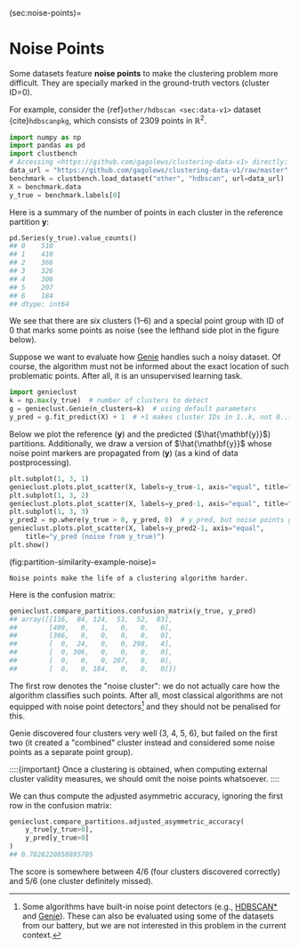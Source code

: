 



(sec:noise-points)=
# Noise Points


Some datasets feature **noise points**
to make the clustering problem more difficult.
They are specially marked in the ground-truth vectors (cluster ID=0).


For example, consider the {ref}`other/hdbscan <sec:data-v1>` dataset
{cite}`hdbscanpkg`, which consists of 2309 points in $\mathbb{R}^2$.



```python
import numpy as np
import pandas as pd
import clustbench
# Accessing <https://github.com/gagolews/clustering-data-v1> directly:
data_url = "https://github.com/gagolews/clustering-data-v1/raw/master"
benchmark = clustbench.load_dataset("other", "hdbscan", url=data_url)
X = benchmark.data
y_true = benchmark.labels[0]
```

Here is a summary of the number of points in each cluster
in the reference partition $\mathbf{y}$:



```python
pd.Series(y_true).value_counts()
## 0    510
## 1    410
## 2    366
## 3    326
## 4    306
## 5    207
## 6    184
## dtype: int64
```

We see that there are six clusters (1–6)
and a special point group with ID of 0 that marks
some points as noise (see the lefthand side plot in the figure below).



Suppose we want to evaluate how [Genie](https://genieclust.gagolewski.com)
handles such a noisy dataset. Of course, the algorithm must
not be informed about the exact location of such problematic points.
After all, it is an unsupervised learning task.



```python
import genieclust
k = np.max(y_true)  # number of clusters to detect
g = genieclust.Genie(n_clusters=k)  # using default parameters
y_pred = g.fit_predict(X) + 1  # +1 makes cluster IDs in 1..k, not 0..(k-1)
```

Below we plot the reference  ($\mathbf{y}$)
and the predicted ($\hat{\mathbf{y}}$) partitions.
Additionally, we draw a version of $\hat{\mathbf{y}}$ whose
noise point markers are propagated from  ($\mathbf{y}$)
(as a kind of data postprocessing).



```python
plt.subplot(1, 3, 1)
genieclust.plots.plot_scatter(X, labels=y_true-1, axis="equal", title="y_true")
plt.subplot(1, 3, 2)
genieclust.plots.plot_scatter(X, labels=y_pred-1, axis="equal", title="y_pred")
plt.subplot(1, 3, 3)
y_pred2 = np.where(y_true > 0, y_pred, 0)  # y_pred, but noise points get ID=0
genieclust.plots.plot_scatter(X, labels=y_pred2-1, axis="equal",
    title="y_pred (noise from y_true)")
plt.show()
```

(fig:partition-similarity-example-noise)=
```{figure} noise-points-figures/partition-similarity-example-noise-1.*
Noise points make the life of a clustering algorithm harder.
```


Here is the confusion matrix:



```python
genieclust.compare_partitions.confusion_matrix(y_true, y_pred)
## array([[116,  84, 124,  51,  52,  83],
##        [409,   0,   1,   0,   0,   0],
##        [366,   0,   0,   0,   0,   0],
##        [  0,  24,   0,   0, 298,   4],
##        [  0, 306,   0,   0,   0,   0],
##        [  0,   0,   0, 207,   0,   0],
##        [  0,   0, 184,   0,   0,   0]])
```

The first row denotes the "noise cluster": we do not actually
care how the algorithm classifies such points. After all, most classical
algorithms are not equipped with noise point detectors[^footnoisedetect]
and they should not be penalised for this.

Genie discovered four clusters very well (3, 4, 5, 6),
but failed on the first two (it created a "combined" cluster instead
and considered some noise points as a separate point group).


::::{important}
Once a clustering is obtained,
when computing external cluster validity measures,
we should omit the noise points whatsoever.
::::


We can thus compute the adjusted asymmetric accuracy,
ignoring the first row in the confusion matrix:



```python
genieclust.compare_partitions.adjusted_asymmetric_accuracy(
    y_true[y_true>0],
    y_pred[y_true>0]
)
## 0.7828220858895705
```

The score is somewhere between 4/6 (four clusters discovered correctly)
and 5/6 (one cluster definitely missed).



[^footnoisedetect]: Some algorithms have built-in noise point detectors
    (e.g., [HDBSCAN\*](https://hdbscan.readthedocs.io/en/latest/)
    and [Genie](https://genieclust.gagolewski.com)).
    These can also be evaluated using some of the datasets from our battery,
    but we are not interested in this problem in the current context.

